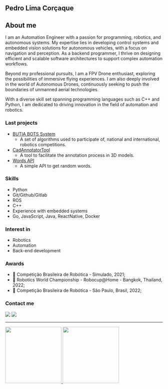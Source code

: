 ## Pedro Lima Corçaque

## About me

I am an Automation Engineer with a passion for programming, robotics, and autonomous systems. My expertise lies in developing control systems and embedded vision solutions for autonomous vehicles, with a focus on navigation and perception. As a backend programmer, I thrive on designing efficient and scalable software architectures to support complex automation workflows.

Beyond my professional pursuits, I am a FPV Drone enthusiast, exploring the possibilities of immersive flying experiences. I am also deeply involved in the world of Autonomous Drones, continuously seeking to push the boundaries of unmanned aerial technologies.

With a diverse skill set spanning programming languages such as C++ and Python, I am dedicated to driving innovation in the field of automation and robotics. 

### Last projects
- [BUTIA BOTS System](https://github.com/butia-bots)
  - A set of algorithms used to participate of, national and international, robotics competitions.
- [CadAnnotatorTool](https://github.com/PedroCorcaque/CADAnnotatorTool)
  - A tool to facilitate the annotation process in 3D models.
- [Words API](https://github.com/PedroCorcaque/words-api)
  - A simple API to get random words. 

### Skills

- Python
- Git/Github/Gitlab
- ROS
- C++
- Experience with embedded systems
- Go, JavaScript, Java, ReactNative, Docker

### Interest in

- Robotics
- Automation
- Back-end development

### Awards

- 🥈 Competição Brasileira de Robótica - Simulado, 2021;
- 🥉 Robotics World Championship - Robocup@Home - Bangkok, Thailand, 2022;
- 🥇 Competição Brasileira de Robótica - São Paulo, Brasil, 2022;
  
### Contact me
  
<div>
  <a href = "mailto:pedrollcorc@gmail.com"><img src="https://img.shields.io/badge/-Gmail-%23333?style=for-the-badge&logo=gmail&logoColor=white" target="_blank"></a>
  <a href="https://www.linkedin.com/in/pedrocorcaque" target="_blank"><img src="https://img.shields.io/badge/-LinkedIn-%230077B5?style=for-the-badge&logo=linkedin&logoColor=white" target="_blank"></a>
</div>

___

<div align="left">
  <a href="https://github.com/PedroCorcaque">
  <img height="180em" src="https://github-readme-stats.vercel.app/api?username=PedroCorcaque&show_icons=true&theme=dark&include_all_commits=true&count_private=true" />
  <img height="180em" src="https://github-readme-stats.vercel.app/api/top-langs/?username=PedroCorcaque&layout=compact&langs_count=7&theme=dark"/>
</div>

